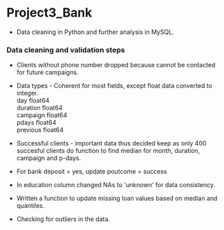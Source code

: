 # Project3_Bank

* Data cleaning in Python and further analysis in MySQL.

### Data cleaning and validation steps

- Clients without phone number dropped because cannot be contacted for future campaigns.

- Data types - Coherent for most fields, except float data converted to integer.  
day                     float64  
duration                float64  
campaign                float64  
pdays                   float64  
previous                float64

- Successful clients - important data thus decided keep as only 400 succesful clients do function to find median for month, duration, campaign and p-days.

- For bank deposit = yes, update poutcome = success

- In education column changed NAs to 'unknown' for data consistency.

- Written a function to update missing loan values based on median and quantiles.

- Checking for outliers in the data.
